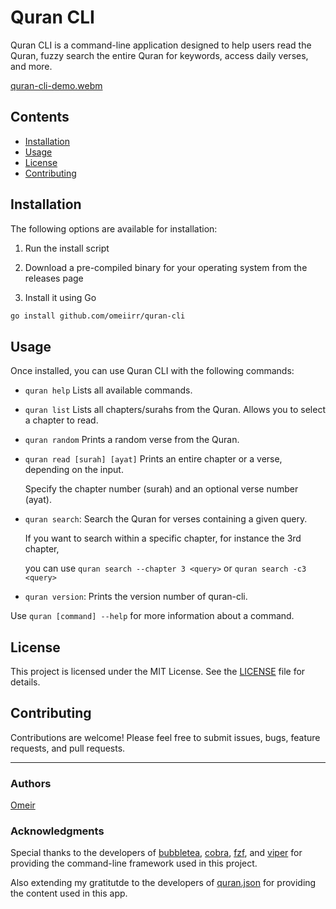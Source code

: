 # Quran CLI

Quran CLI is a command-line application designed to help users read the Quran, fuzzy search the entire Quran for keywords, access daily verses, and more.

[quran-cli-demo.webm](https://github.com/omeiirr/quran-cli/assets/54888682/0af0e82e-9f71-44cd-a027-9b58bc3bd695)


## Contents

- [Installation](https://github.com/omeiirr/quran-cli#installation)
- [Usage](https://github.com/omeiirr/quran-cli#usage)
- [License](https://github.com/omeiirr/quran-cli#license)
- [Contributing](https://github.com/omeiirr/quran-cli#contributing)

## Installation

The following options are available for installation:

1. Run the install script

2. Download a pre-compiled binary for your operating system from the releases page

3. Install it using Go

```bash
go install github.com/omeiirr/quran-cli
```

## Usage

Once installed, you can use Quran CLI with the following commands:

- `quran help` Lists all available commands.
- `quran list` Lists all chapters/surahs from the Quran. Allows you to select a chapter to read.
- `quran random` Prints a random verse from the Quran.
- `quran read [surah] [ayat]` Prints an entire chapter or a verse, depending on the input. 

   Specify the chapter number (surah) and an optional verse number (ayat).
- `quran search`: Search the Quran for verses containing a given query.

   If you want to search within a specific chapter, for instance the 3rd chapter,

   you can use `quran search --chapter 3 <query>` or `quran search -c3 <query>`
- `quran version`: Prints the version number of quran-cli.

Use `quran [command] --help` for more information about a command.

## License

This project is licensed under the MIT License. See the [LICENSE](https://github.com/omeiirr/quran-cli/blob/main/LICENSE) file for details.

## Contributing

Contributions are welcome! Please feel free to submit issues, bugs, feature requests, and pull requests.

---

### Authors

[Omeir](github.com/omeiirr)

### Acknowledgments

Special thanks to the developers of [bubbletea](https://github.com/charmbracelet/bubbletea/), [cobra](https://github.com/spf13/cobra), [fzf](https://github.com/junegunn/fzf), and [viper](https://github.com/spf13/viper) for providing the command-line framework used in this project.

Also extending my gratitutde to the developers of [quran.json](https://github.com/risan/quran-json) for providing the content used in this app.
